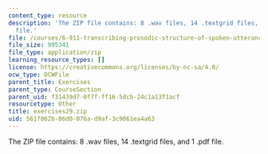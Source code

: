 ```yaml
---
content_type: resource
description: 'The ZIP file contains: 8 .wav files, 14 .textgrid files, and 1 .pdf
  file.'
file: /courses/6-911-transcribing-prosodic-structure-of-spoken-utterances-with-tobi-january-iap-2006/561f062b06d0076ad9af3c9061ea4a63_exercises29.zip
file_size: 995341
file_type: application/zip
learning_resource_types: []
license: https://creativecommons.org/licenses/by-nc-sa/4.0/
ocw_type: OCWFile
parent_title: Exercises
parent_type: CourseSection
parent_uid: f31439d7-0f7f-ff16-5dcb-24c1a13f1acf
resourcetype: Other
title: exercises29.zip
uid: 561f062b-06d0-076a-d9af-3c9061ea4a63
---
```

The ZIP file contains: 8 .wav files, 14 .textgrid files, and 1 .pdf file.